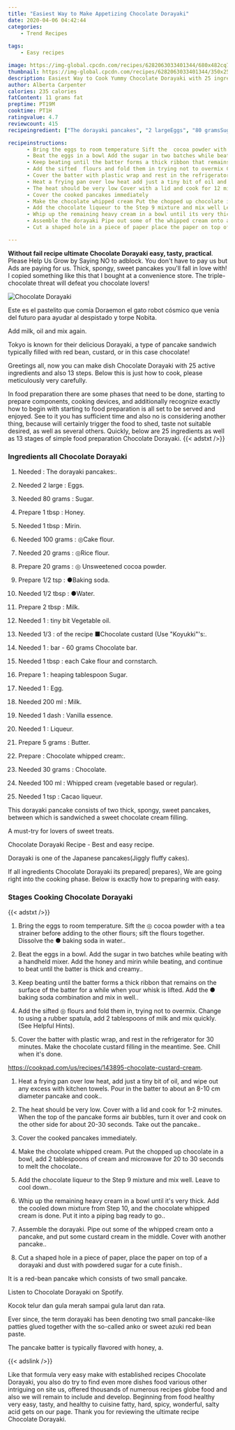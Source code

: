 ```yaml
---
title: "Easiest Way to Make Appetizing Chocolate Dorayaki"
date: 2020-04-06 04:42:44
categories:
    - Trend Recipes
    
tags:
    - Easy recipes

image: https://img-global.cpcdn.com/recipes/6282063033401344/680x482cq70/chocolate-dorayaki-recipe-main-photo.jpg
thumbnail: https://img-global.cpcdn.com/recipes/6282063033401344/350x250cq70/chocolate-dorayaki-recipe-main-photo.jpg
description: Easiest Way to Cook Yummy Chocolate Dorayaki with 25 ingredients and 13 stages of easy cooking.
author: Alberta Carpenter
calories: 235 calories
fatContent: 11 grams fat
preptime: PT19M
cooktime: PT1H
ratingvalue: 4.7
reviewcount: 415
recipeingredient: ["The dorayaki pancakes", "2 largeEggs", "80 gramsSugar", "1 tbspHoney", "1 tbspMirin", "100 gramsCake flour", "20 gramsRice flour", "20 grams Unsweetened cocoa powder", "1/2 tspBaking soda", "1/2 tbspWater", "2 tbspMilk", "1tiny bit Vegetable oil", "1/3of the recipe Chocolate custard Use Koyukkis", "1bar  60 grams Chocolate bar", "1 tbspeach Cake flour and cornstarch", "1heaping tablespoon Sugar", "1Egg", "200 mlMilk", "1 dashVanilla essence", "1Liqueur", "5 gramsButter", "Chocolate whipped cream", "30 gramsChocolate", "100 mlWhipped cream vegetable based or regular", "1 tspCacao liqueur"]

recipeinstructions: 
      - Bring the eggs to room temperature Sift the  cocoa powder with a tea strainer before adding to the other flours sift the flours together Dissolve the  baking soda in water 
      - Beat the eggs in a bowl Add the sugar in two batches while beating with a handheld mixer Add the honey and mirin while beating and continue to beat until the batter is thick and creamy 
      - Keep beating until the batter forms a thick ribbon that remains on the surface of the batter for a while when your whisk is lifted Add the  baking soda combination and mix in well 
      - Add the sifted  flours and fold them in trying not to overmix Change to using a rubber spatula add 2 tablespoons of milk and mix quickly See Helpful Hints 
      - Cover the batter with plastic wrap and rest in the refrigerator for 30 minutes Make the chocolate custard filling in the meantime See Chill when its donehttpscookpadcomusrecipes143895chocolatecustardcream 
      - Heat a frying pan over low heat add just a tiny bit of oil and wipe out any excess with kitchen towels Pour in the batter to about an 810 cm diameter pancake and cook 
      - The heat should be very low Cover with a lid and cook for 12 minutes When the top of the pancake forms air bubbles turn it over and cook on the other side for about 2030 seconds Take out the pancake 
      - Cover the cooked pancakes immediately 
      - Make the chocolate whipped cream Put the chopped up chocolate in a bowl add 2 tablespoons of cream and microwave for 20 to 30 seconds to melt the chocolate 
      - Add the chocolate liqueur to the Step 9 mixture and mix well Leave to cool down 
      - Whip up the remaining heavy cream in a bowl until its very thick Add the cooled down mixture from Step 10 and the chocolate whipped cream is done Put it into a piping bag ready to go 
      - Assemble the dorayaki Pipe out some of the whipped cream onto a pancake and put some custard cream in the middle Cover with another pancake 
      - Cut a shaped hole in a piece of paper place the paper on top of a dorayaki and dust with powdered sugar for a cute finish

---
```




**Without fail recipe ultimate Chocolate Dorayaki easy, tasty, practical**. Please Help Us Grow by Saying NO to adblock. You don&#39;t have to pay us but Ads are paying for us. Thick, spongy, sweet pancakes you&#39;ll fall in love with! I copied something like this that I bought at a convenience store. The triple-chocolate threat will defeat you chocolate lovers!


![Chocolate Dorayaki](https://img-global.cpcdn.com/recipes/6282063033401344/680x482cq70/chocolate-dorayaki-recipe-main-photo.jpg "Chocolate Dorayaki")



Este es el pastelito que comía Doraemon el gato robot cósmico que venía del futuro para ayudar al despistado y torpe Nobita.

Add milk, oil and mix again.

Tokyo is known for their delicious Dorayaki, a type of pancake sandwich typically filled with red bean, custard, or in this case chocolate!


Greetings all, now you can make dish Chocolate Dorayaki with 25 active ingredients and also 13 steps. Below this is just how to cook, please meticulously very carefully.

In food preparation there are some phases that need to be done, starting to prepare components, cooking devices, and additionally recognize exactly how to begin with starting to food preparation is all set to be served and enjoyed. See to it you has sufficient time and also no is considering another thing, because will certainly trigger the food to shed, taste not suitable desired, as well as several others. Quickly, below are 25 ingredients as well as 13 stages of simple food preparation Chocolate Dorayaki.
{{< adstxt />}}

### Ingredients all Chocolate Dorayaki


1. Needed  : The dorayaki pancakes:.

1. Needed 2 large : Eggs.

1. Needed 80 grams : Sugar.

1. Prepare 1 tbsp : Honey.

1. Needed 1 tbsp : Mirin.

1. Needed 100 grams : ◎Cake flour.

1. Needed 20 grams : ◎Rice flour.

1. Prepare 20 grams : ◎ Unsweetened cocoa powder.

1. Prepare 1/2 tsp : ●Baking soda.

1. Needed 1/2 tbsp : ●Water.

1. Prepare 2 tbsp : Milk.

1. Needed 1 : tiny bit Vegetable oil.

1. Needed 1/3 : of the recipe ■Chocolate custard (Use &#34;Koyukki&#34;&#39;s:.

1. Needed 1 : bar - 60 grams Chocolate bar.

1. Needed 1 tbsp : each Cake flour and cornstarch.

1. Prepare 1 : heaping tablespoon Sugar.

1. Needed 1 : Egg.

1. Needed 200 ml : Milk.

1. Needed 1 dash : Vanilla essence.

1. Needed 1 : Liqueur.

1. Prepare 5 grams : Butter.

1. Prepare  : Chocolate whipped cream:.

1. Needed 30 grams : Chocolate.

1. Needed 100 ml : Whipped cream (vegetable based or regular).

1. Needed 1 tsp : Cacao liqueur.


This dorayaki pancake consists of two thick, spongy, sweet pancakes, between which is sandwiched a sweet chocolate cream filling.

A must-try for lovers of sweet treats.

Chocolate Dorayaki Recipe - Best and easy recipe.

Dorayaki is one of the Japanese pancakes(Jiggly fluffy cakes).


If all ingredients Chocolate Dorayaki its prepared| prepares}, We are going right into the cooking phase. Below is exactly how to preparing with easy.

### Stages Cooking Chocolate Dorayaki

{{< adstxt />}}


1. Bring the eggs to room temperature. Sift the ◎ cocoa powder with a tea strainer before adding to the other flours; sift the flours together. Dissolve the ● baking soda in water..



1. Beat the eggs in a bowl. Add the sugar in two batches while beating with a handheld mixer. Add the honey and mirin while beating, and continue to beat until the batter is thick and creamy..



1. Keep beating until the batter forms a thick ribbon that remains on the surface of the batter for a while when your whisk is lifted. Add the ● baking soda combination and mix in well..



1. Add the sifted ◎ flours and fold them in, trying not to overmix. Change to using a rubber spatula, add 2 tablespoons of milk and mix quickly. (See Helpful Hints).



1. Cover the batter with plastic wrap, and rest in the refrigerator for 30 minutes. Make the chocolate custard filling in the meantime. See. Chill when it&#39;s done.

https://cookpad.com/us/recipes/143895-chocolate-custard-cream.



1. Heat a frying pan over low heat, add just a tiny bit of oil, and wipe out any excess with kitchen towels. Pour in the batter to about an 8-10 cm diameter pancake and cook..



1. The heat should be very low. Cover with a lid and cook for 1-2 minutes. When the top of the pancake forms air bubbles, turn it over and cook on the other side for about 20-30 seconds. Take out the pancake..



1. Cover the cooked pancakes immediately.



1. Make the chocolate whipped cream. Put the chopped up chocolate in a bowl, add 2 tablespoons of cream and microwave for 20 to 30 seconds to melt the chocolate..



1. Add the chocolate liqueur to the Step 9 mixture and mix well. Leave to cool down..



1. Whip up the remaining heavy cream in a bowl until it&#39;s very thick. Add the cooled down mixture from Step 10, and the chocolate whipped cream is done. Put it into a piping bag ready to go..



1. Assemble the dorayaki. Pipe out some of the whipped cream onto a pancake, and put some custard cream in the middle. Cover with another pancake..



1. Cut a shaped hole in a piece of paper, place the paper on top of a dorayaki and dust with powdered sugar for a cute finish..




It is a red-bean pancake which consists of two small pancake.

Listen to Chocolate Dorayaki on Spotify.

Kocok telur dan gula merah sampai gula larut dan rata.

Ever since, the term dorayaki has been denoting two small pancake-like patties glued together with the so-called anko or sweet azuki red bean paste.

The pancake batter is typically flavored with honey, a.


{{< adslink />}}

Like that formula very easy make with established recipes Chocolate Dorayaki, you also do try to find even more dishes food various other intriguing on site us, offered thousands of numerous recipes globe food and also we will remain to include and develop. Beginning from food healthy very easy, tasty, and healthy to cuisine fatty, hard, spicy, wonderful, salty acid gets on our page. Thank you for reviewing the ultimate recipe Chocolate Dorayaki.
